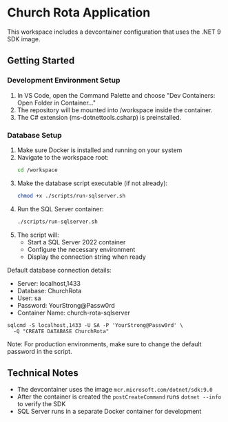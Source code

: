 # Church Rota Application

This workspace includes a devcontainer configuration that uses the .NET 9 SDK image.

## Getting Started

### Development Environment Setup
1. In VS Code, open the Command Palette and choose "Dev Containers: Open Folder in Container..."
2. The repository will be mounted into /workspace inside the container.
3. The C# extension (ms-dotnettools.csharp) is preinstalled.

### Database Setup
1. Make sure Docker is installed and running on your system
2. Navigate to the workspace root:
   ```bash
   cd /workspace
   ```
3. Make the database script executable (if not already):
   ```bash
   chmod +x ./scripts/run-sqlserver.sh
   ```
4. Run the SQL Server container:
   ```bash
   ./scripts/run-sqlserver.sh
   ```
5. The script will:
   - Start a SQL Server 2022 container
   - Configure the necessary environment
   - Display the connection string when ready

Default database connection details:
- Server: localhost,1433
- Database: ChurchRota
- User: sa
- Password: YourStrong@Passw0rd
- Container Name: church-rota-sqlserver

```
sqlcmd -S localhost,1433 -U SA -P 'YourStrong@Passw0rd' \
  -Q "CREATE DATABASE ChurchRota"
```

Note: For production environments, make sure to change the default password in the script.

## Technical Notes
- The devcontainer uses the image `mcr.microsoft.com/dotnet/sdk:9.0`
- After the container is created the `postCreateCommand` runs `dotnet --info` to verify the SDK
- SQL Server runs in a separate Docker container for development
